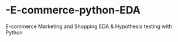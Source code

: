 # -E-commerce-python-EDA
E-commerce Marketing and Shopping EDA &amp; Hypothesis testing with Python
